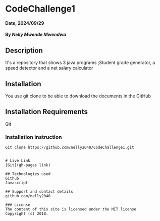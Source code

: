 # CodeChallenge1

#### Date, 2024/09/29

#### By *Nelly Mwende Mwendwa*

## Description
It's a repository that shows 3 java programs ;Student grade generator, a speed detector and a net salary calculator

## Installation
You use git clone to be able to download the documents in the GitHub

## Installation Requirements
Git

### Installation instruction
```
Git clone https://github.com/nelly2040/CodeChallenge1.git


# Live Link
[Git](gh-pages link)

## Technologies used
Github
Javascript

## Support and contact details
github.com/nelly2040

### License
The content of this site is licensed under the MIT license
Copyright (c) 2018.


